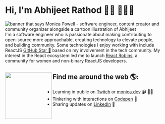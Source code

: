 # Hi, I'm Abhijeet Rathod 👋🏾 👩🏾‍💻

<img src="https://github.com/Abhijrathod/Abhijrathod/assets/54209169/52f38033-67f5-40fd-b91c-cd6c8c87a99e" alt="banner that says Monica Powell - software engineer, content creator and community organizer alongside a cartoon illustration of Abhijeet">
I'm a software engineer who is passionate about making contributing to open-source more approachable, creating technology to elevate people, and building community. Some technologies I enjoy working with include ReactJS <a href="https://stars.github.com/">GitHub Star 🌟</a> based on my involvement in the tech community.  My interest in the React ecosystem led me to launch <a href="https://www.reactrobins.com/">React Robins</a>, a community for women and non-binary ReactJS developers.


## Find me around the web 🌎: <a href="https://github.com/sponsors/M0nica"><img align="left" width="150" height="150" src="https://github.com/M0nica/M0nica/blob/main/octomonica/m0nica-octocat-rotating.gif?raw=true"></a>
- Learning in public on <a href="https://www.twitch.tv/blacktechdiva">Twitch</a> or <a href="https://www.monica.dev">monica.dev</a> 📹 ✍🏾
- Tinkering with interactions on <a href="https://codepen.io/m0nica"> Codepen</a> 🏓
- Sharing updates on <a href="https://www.linkedin.com/in/abhijrathod/">LinkedIn</a> 💼
